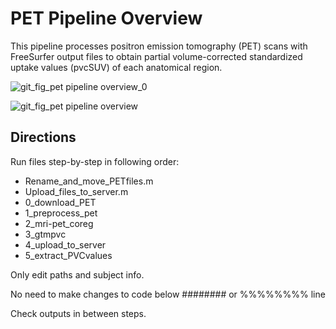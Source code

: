 
# PET Pipeline Overview
This pipeline processes positron emission tomography (PET) scans with FreeSurfer output files to obtain partial volume-corrected standardized uptake values (pvcSUV) of each anatomical region. 

![git_fig_pet pipeline overview_0](https://user-images.githubusercontent.com/46069735/144858284-26ca0ded-979e-4125-bdc8-c44b29ff0dff.PNG)

![git_fig_pet pipeline overview](https://user-images.githubusercontent.com/46069735/144858297-e0d9b69a-71cc-45f1-be51-998ec86119b4.PNG)

## Directions
Run files step-by-step in following order:
* Rename_and_move_PETfiles.m
* Upload_files_to_server.m
* 0_download_PET
* 1_preprocess_pet
* 2_mri-pet_coreg
* 3_gtmpvc
* 4_upload_to_server
* 5_extract_PVCvalues

Only edit paths and subject info.

No need to make changes to code below ######## or %%%%%%%% line

Check outputs in between steps.
